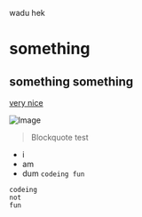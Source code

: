 wadu hek
# something

## something something

[very nice](https://www.youtube.com/watch?v=dQw4w9WgXcQ)

![Image](https://cdn.discordapp.com/attachments/862574699108368404/930280398984990770/20210807_192539.jpg)

> Blockquote test
- i
- am
- dum
`codeing fun`

```
codeing
not
fun
```
